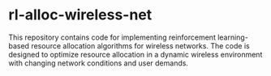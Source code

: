 # rl-alloc-wireless-net
This repository contains code for implementing reinforcement learning-based resource allocation algorithms for wireless networks. The code is designed to optimize resource allocation in a dynamic wireless environment with changing network conditions and user demands.
